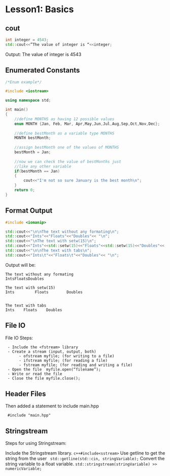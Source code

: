 # Lesson1: Basics

## cout

```c++
int integer = 4543;
std::cout<<”The value of integer is “<<integer;
```

Output: The value of integer is 4543

## Enumerated Constants

```c++
/*Enum example*/

#include <iostream>

using namespace std;

int main()
{
    //define MONTHS as having 12 possible values
    enum MONTH {Jan, Feb, Mar, Apr,May,Jun,Jul,Aug,Sep,Oct,Nov,Dec};
    
    //define bestMonth as a variable type MONTHS
    MONTH bestMonth;
    
    //assign bestMonth one of the values of MONTHS
    bestMonth = Jan;
    
    //now we can check the value of bestMonths just 
    //like any other variable
    if(bestMonth == Jan)
    {
        cout<<"I'm not so sure January is the best month\n";
    }
    return 0;
}
```



## Format Output

```c++
#include <iomanip>

std::cout<<"\n\nThe text without any formating\n";
std::cout<<"Ints"<<"Floats"<<"Doubles"<< "\n";
std::cout<<"\nThe text with setw(15)\n";
std::cout<<"Ints"<<std::setw(15)<<"Floats"<<std::setw(15)<<"Doubles"<< "\n";
std::cout<<"\n\nThe text with tabs\n";
std::cout<<"Ints\t"<<"Floats\t"<<"Doubles"<< "\n";
```

Output will be:

```
The text without any formating
IntsFloatsDoubles

The text with setw(15)
Ints         Floats        Doubles


The text with tabs
Ints    Floats    Doubles
```

## File IO

File IO Steps:

```
 - Include the <fstream> library 
 - Create a stream (input, output, both)
      - ofstream myfile; (for writing to a file)
      - ifstream myfile; (for reading a file)
      - fstream myfile; (for reading and writing a file)
 - Open the file  myfile.open(“filename”);
 - Write or read the file
 - Close the file myfile.close();
```

## Header Files

Then added a statement to include main.hpp

```c+
 #include "main.hpp"
```

## Stringstream

Steps for using Stringstream:

Include the Stringstream library.
    ```c++#include<sstream>```
Use getline to get the string from the user
   ``` std::getline(std::cin, stringVariable);```
Convert the string variable to a float variable.
    ```std::stringstream(stringVariable) >> numericVariable;```









